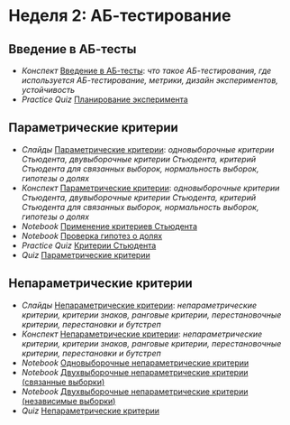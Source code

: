 # Неделя 2: АБ-тестирование

## Введение в АБ-тесты
 * _Конспект_ [Введение в АБ-тесты](week_2/materials/2-1.Vvedenye_v_AB_testy.pdf): _что такое АБ-тестирования, где используется АБ-тестирование, метрики, дизайн экспериментов, устойчивость_
 * _Practice Quiz_ [Планирование эксперимента](week_2/quizes/planning_experiment.ipynb)

## Параметрические критерии
 * _Слайды_ [Параметрические критерии](week_2/materials/2.2.Parametricheskie_kriterii_slides.pdf): _одновыборочные критерии Стьюдента, двувыборочные критерии Стьюдента, критерий Стьюдента для связанных выборок, нормальность выборок, гипотезы о долях_
 * _Конспект_ [Параметрические критерии](week_2/materials/2-2.Parametricheskie_kriterii.pdf): _одновыборочные критерии Стьюдента, двувыборочные критерии Стьюдента, критерий Стьюдента для связанных выборок, нормальность выборок, гипотезы о долях_
 * _Notebook_ [Применение критериев Стьюдента](week_2/notebooks/stat.student_tests.ipynb)
 * _Notebook_ [Проверка гипотез о долях](week_2/notebooks/stat.two_proportions_diff_test.ipynb)
 * _Practice Quiz_ [Критерии Стьюдента](week_2/quizes/student_criteria.ipynb)
 * _Quiz_ [Параметрические критерии](week_2/quizes/parametrical_criteria.ipynb)
 
## Непараметрические критерии
 * _Слайды_ [Непараметрические критерии](week_2/materials/2.3.Neparametricheskie_kriterii_slides.pdf): _непараметрические критерии, критерии знаков, ранговые критерии, перестановочные критерии, перестановки и бутстреп_
 * _Конспект_ [Непараметрические критерии](week_2/materials/2-3.Neparametricheskie_kriterii.pdf): _непараметрические критерии, критерии знаков, ранговые критерии, перестановочные критерии, перестановки и бутстреп_
 * _Notebook_ [Одновыборочные непараметрические критерии](week_2/notebooks/stat.non_parametric_tests_1sample.ipynb)
 * _Notebook_ [Двухвыборочные непараметрические критерии (связанные выборки)](week_2/notebooks/stat.non_parametric_tests_rel.ipynb)
 * _Notebook_ [Двухвыборочные непараметрические критерии (независимые выборки)](week_2/notebooks/stat.non_parametric_tests_ind.ipynb)
 * _Quiz_ [Непараметрические критерии](week_2/quizes/non_parametrical_criteria.ipynb)
